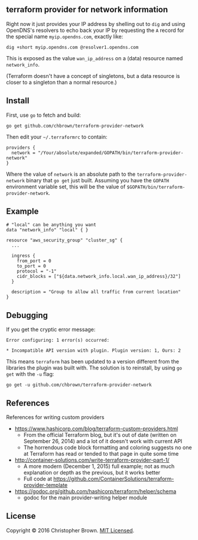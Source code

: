## terraform provider for network information

Right now it just provides your IP address by shelling out to `dig` and using OpenDNS's resolvers to echo back your IP by requesting the `A` record for the special name `myip.opendns.com`, exactly like:

    dig +short myip.opendns.com @resolver1.opendns.com

This is exposed as the value `wan_ip_address` on a (data) resource named `network_info`.

(Terraform doesn't have a concept of singletons, but a data resource is closer to a singleton than a normal resource.)


## Install

First, use `go` to fetch and build:

    go get github.com/chbrown/terraform-provider-network

Then edit your `~/.terraformrc` to contain:

    providers {
      network = "/Your/absolute/expanded/GOPATH/bin/terraform-provider-network"
    }

Where the value of `network` is an absolute path to the `terraform-provider-network` binary that `go get` just built.
Assuming you have the `GOPATH` environment variable set, this will be the value of `$GOPATH/bin/terraform-provider-network`.


## Example

    # "local" can be anything you want
    data "network_info" "local" { }

    resource "aws_security_group" "cluster_sg" {
      ...

      ingress {
        from_port = 0
        to_port = 0
        protocol = "-1"
        cidr_blocks = ["${data.network_info.local.wan_ip_address}/32"]
      }

      description = "Group to allow all traffic from current location"
    }


## Debugging

If you get the cryptic error message:

    Error configuring: 1 error(s) occurred:

    * Incompatible API version with plugin. Plugin version: 1, Ours: 2

This means `terraform` has been updated to a version different from the libraries the plugin was built with.
The solution is to reinstall, by using `go get` with the `-u` flag:

    go get -u github.com/chbrown/terraform-provider-network


## References

References for writing custom providers

- <https://www.hashicorp.com/blog/terraform-custom-providers.html>
  * From the official Terraform blog, but it's out of date (written on September 26, 2014) and a lot of it doesn't work with current API
  * The horrendous code block formatting and coloring suggests no one at Terraform has read or tended to that page in quite some time
- <http://container-solutions.com/write-terraform-provider-part-1/>
  * A more modern (December 1, 2015) full example; not as much explanation or depth as the previous, but it works better
  * Full code at <https://github.com/ContainerSolutions/terraform-provider-template>
- <https://godoc.org/github.com/hashicorp/terraform/helper/schema>
  * godoc for the main provider-writing helper module


## License

Copyright © 2016 Christopher Brown. [MIT Licensed](https://chbrown.github.io/licenses/MIT/#2016).
